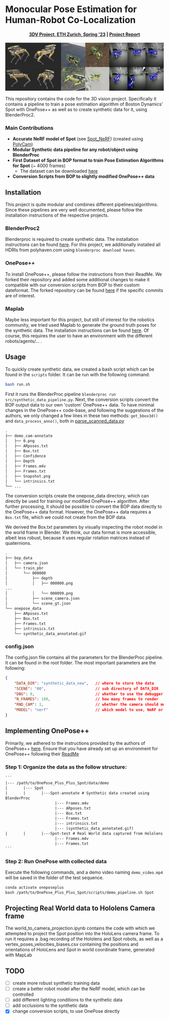 # Monocular Pose Estimation for Human-Robot Co-Localization
#### 
<!-- TODO: add links -->
<h4 align="center"><a href="https://www.vvz.ethz.ch/Vorlesungsverzeichnis/lerneinheit.view?lerneinheitId=178454&semkez=2024S&ansicht=LEHRVERANSTALTUNGEN&lang=de">3DV Project, ETH Zurich, Spring '23</a> | <a href="https://drive.proton.me/urls/F3XC232YG0#3b0nFkYGacFV">Project Report</a></h3>
<p align="center">
<img src="img/all_in_one.jpeg"/>
</p>

This repository contains the code for the 3D vision project. Specifically it contains a pipeline to train a pose estimation algorithm of Boston Dynamics' Spot with OnePose++ as well as to create synthetic data for it, using BlenderProc2.

### Main Contributions
- **Accurate NeRF model of Spot** (see [Spot_NeRF](spot/nerf/nerf_spot.dae)) (created using [PolyCam](https://poly.cam))
- **Modular Synthetic data pipeline for any robot/object using BlenderProc**
- **First Dataset of Spot in BOP format to train Pose Estimation Algorithms for Spot** (~ 4000 frames)
  - The dataset can be downloaded [here](https://drive.google.com/drive/folders/1x7ZgAye9rGezCU0lczo5oUDe5kdprsVc?usp=sharing)
- **Conversion Scripts from BOP to slightly modified OnePose++ data**


## Installation
This project is quite modular and combines different pipelines/algorithms. Since these pipelines are very well documented, please follow the installation instructions of the respective projects.


### BlenderProc2
Blenderproc is required to create synthetic data. The installation instructions can be found [here](https://dlr-rm.github.io/BlenderProc/).
For this project, we additionally installed all HDRIs from polyhaven.com using `blenderproc download haven`.

### OnePose++
To install OnePose++, please follow the instructions from their ReadMe. We forked their repository and added some additional changes to make it compatible with our conversion scripts from BOP to their custom dateformat. The forked repository can be found [here](https://github.com/Maemaemaeko/OnePose_Plus_Plus_Spot) if the specific commits are of interest.


### Maplab
Maybe less important for this project, but still of interest for the robotics community, we tried used Maplab to generate the ground truth poses for the synthetic data. The installation instructions can be found [here](https://maplab.asl.ethz.ch/docs/master/index.html). Of course, this requires the user to have an environment with the different robots/agents/... . 


## Usage
To quickly create synthetic data, we created a bash script which can be found in the `scripts` folder. It can be run with the following command:
```bash
bash run.sh
```

First it runs the BlenderProc pipeline `blenderproc run src/synthetic_data_pipeline.py`. Next, the conversion scripts convert the BOP output data to our own 'custom' OnePose++ data. To have minimal changes in the OnePose++ code-base, and following the suggestions of the authors, we only changed a few lines in these two methods: `get_bbox3d()` and `data_process_anno()`, both in [parse_scanned_data.py](OnePose_Plus_Plus_Spot/parse_scanned_data.py)   

```
.
├── demo_cam-annotate
│   ├── 0.png
│   ├── ARposes.txt
│   ├── Box.txt
│   ├── Confidence
│   ├── Depth
│   ├── Frames.m4v
│   ├── Frames.txt
│   ├── Snapshot.png
│   └── intrinsics.txt
└── ...
```

The conversion scripts create the onepose_data directory, which can directly be used for training our modified OnePose++ algorithm. After further processing, it should be possible to convert the BOP data directly to the OnePose++ data format. However, the OnePose++ data requires a `Box.txt` file, which we could not create from the BOP data.

We derived the Box.txt parameters by visually inspecting the robot model in the world frame in Blender. We think, our data format is more accessible, albeit less robust, because it uses regular rotation matrices instead of quaternions.

```
.
├── bop_data
│   ├── camera.json
│   └── train_pbr
│       └── 000000
│           ├── depth
│           │   ├── 000000.png
...
│           │   └── 000099.png
│           ├── scene_camera.json
│           └── scene_gt.json
└── onepose_data
    ├── ARposes.txt
    ├── Box.txt
    ├── Frames.txt
    ├── intrinsics.txt
    └── synthetic_data_annotated.gif
```


### config.json
The config.json file contains all the parameters for the BlenderProc pipeline. It can be found in the root folder. The most important parameters are the following:

```json
{
    "DATA_DIR": "synthetic_data_new",   // where to store the data
    "SCENE": "00",                      // sub directory of DATA_DIR
    "DBG": 0,                           // whether to use the debugger in BlenderProc, enables for visual inspection of the scene
    "N_FRAMES": 100,                    // how many frames to render
    "RND_CAM": 1,                       // whether the camera should move randomly
    "MODEL": "nerf"                     // which model to use, NeRF or URDF from https://github.com/heuristicus/spot_ros
}
```
## Implementing OnePose++
Primarily, we adhered to the instructions provided by the authors of OnePose++ [here](https://github.com/Maemaemaeko/OnePose_Plus_Plus_Spot/blob/main/doc/demo.md). Ensure that you have already set up an environment for OnePose++ following their [ReadMe](https://github.com/Maemaemaeko/OnePose_Plus_Plus_Spot/blob/main/README.md)

### Step 1: Organize the data as the follow structure:
    ```
    |--- /path/to/OnePose_Plus_Plus_Spot/data/demo
    |       |--- Spot
    |       |       |---Spot-annotate # Synthetic data created using BlenderProc
                          |--- Frames.m4v
                          |--- ARposes.txt
                          |--- Box.txt
                          |--- Frames.txt
                          |--- intrinsics.txt
                          |--- (synthetic_data_annotated.gif)
    |       |       |---Spot-test # Real World data captured from Hololens
                          |--- Frames.m4v
                          |--- Frames.txt
    ```
    
### Step 2: Run OnePose with collected data
Execute the following commands, and a demo video naming `demo_video.mp4` will be saved in the folder of the test sequence.
```shell
conda activate oneposeplus 
bash /path/to/OnePose_Plus_Plus_Spot/scripts/demo_pipeline.sh Spot
```

## Projecting Real World data to Hololens Camera frame
The world_to_camera_projection.ipynb contains the code with which we attempted to project the Spot position into the HoloLens camera frame. To run it requires a .bag recording of the Hololens and Spot robots, as well as a vertex_poses_velocities_biases.csv containing the positions and orientations of HoloLens and Spot in world coordinate frame, generated with MapLab



## TODO

- [ ] create more robust synthetic training data
- [ ] create a better robot model after the NeRF model, which can be controlled
- [ ] add different lighting conditions to the synthetic data
- [ ] add occlusions to the synthetic data
- [x] change conversion scripts, to use OnePose directly
